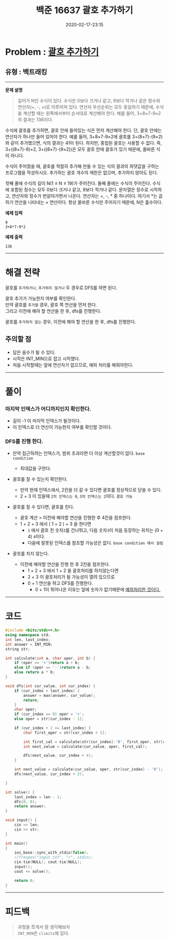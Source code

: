 ﻿---
title: 백준 16637 괄호 추가하기
date: 2020-02-17-23:15
categories:
- PS

tags:
- baekjoon
- PS
- Problem Solve
- 삼성 A형 기출
---

<!-- 문제 번호 -->

# Problem : [괄호 추가하기](boj.kr/16637)
## 유형 : 백트래킹

---


**문제 설명**

> 길이가 N인 수식이 있다. 수식은 0보다 크거나 같고, 9보다 작거나 같은 정수와 연산자(+, -, ×)로 이루어져 있다. 연산자 우선순위는 모두 동일하기 때문에, 수식을 계산할 때는 왼쪽에서부터 순서대로 계산해야 한다. 예를 들어, 3+8×7-9×2의 결과는 136이다.
>
수식에 괄호를 추가하면, 괄호 안에 들어있는 식은 먼저 계산해야 한다. 단, 괄호 안에는 연산자가 하나만 들어 있어야 한다. 예를 들어, 3+8×7-9×2에 괄호를 3+(8×7)-(9×2)와 같이 추가했으면, 식의 결과는 41이 된다. 하지만, 중첩된 괄호는 사용할 수 없다. 즉, 3+((8×7)-9)×2, 3+((8×7)-(9×2))은 모두 괄호 안에 괄호가 있기 때문에, 올바른 식이 아니다.
>
수식이 주어졌을 때, 괄호를 적절히 추가해 만들 수 있는 식의 결과의 최댓값을 구하는 프로그램을 작성하시오. 추가하는 괄호 개수의 제한은 없으며, 추가하지 않아도 된다.
>
첫째 줄에 수식의 길이 N(1 ≤ N ≤ 19)가 주어진다. 둘째 줄에는 수식이 주어진다. 수식에 포함된 정수는 모두 0보다 크거나 같고, 9보다 작거나 같다. 문자열은 정수로 시작하고, 연산자와 정수가 번갈아가면서 나온다. 연산자는 +, -, * 중 하나이다. 여기서 *는 곱하기 연산을 나타내는 × 연산이다. 항상 올바른 수식만 주어지기 때문에, N은 홀수이다.

**예제 입력**

```
9
3+8*7-9*2
```

**예제 출력**

```
136
```

---


# 해결 전략

> 
괄호를 `추가하거나`, `추가하지 않거나` 두 경우로 DFS를 하면 된다.  
>
괄호 추가가 가능한지 여부를 확인한다.  
만약 괄호를 `추가할` 경우, 괄호 쪽 연산을 먼저 한다.  
그리고 이전에 해야 할 연산을 한 후, dfs를 진행한다.
>
괄호를 `추가하지 않는` 경우, 
이전에 해야 할 연산을 한 후, dfs를 진행한다.




## 주의할 점

* 답은 음수가 될 수 있다.
* 시작은 INT_MIN으로 잡고 시작했다. 
* 처음 시작할때는 앞에 연산자가 없으므로, 예외 처리를 해줘야한다.

---



# 풀이

### 마지막 인덱스가 어디까지인지 확인한다.
* 길이 -1 이 마지막 인덱스가 될것이다.
* 이 인덱스로 더 연산이 가능한지 여부를 확인할 것이다.



### DFS를 진행 한다.
* 만약 접근하려는 인덱스가, 범위 초과라면 더 이상 계산할것이 없다. `base condition`
	* 최대값을 구한다.

* 괄호를 칠 수 있는지 확인한다.
	* 만약 현재 인덱스에서, 2칸을 더 갈 수 있다면 괄호를 정상적으로 닫을 수 있다.
	* 2 + 3 이 있을때 `2의 인덱스는 0`, `3의 인덱스는 2`이다. `괄호 가능`

* 괄호를 칠 수 있다면, 괄호를 친다.
	* 괄호 계산 > 이전에 해야할 연산을 진행한 후 4칸을 점프한다.
	* 1 + 2 + 3 에서 ( 1 + 2 ) + 3 을 한다면
		* `1` 에서 괄호 친 숫자`2`를 건너뛰고, 다음 숫자`3`이 처음 등장하는 위치는 (0 + 4) `4`이다.
		* 다음에 잘못된 인덱스를 참조할 가능성은 없다. `base condition 에서 걸림`

* 괄호를 치지 않는다.
	* 이전에 해야할 연산을 진행 한 후 2칸을 점프한다.
		* 1 + 2 + 3 에서 1 + 2 을 괄호처리를 하지않는다면 
		* 2 + 3 이 괄호처리가 될 가능성이 열려 있으므로
		* 0 + 1 연산을 하고 DFS를 진행한다.
			* 0 + 1이 튀어나온 이유는 앞에 숫자가 없기때문에 [예외처리한 것이다.](#주의할-점)


---

# 코드

```c++
#include <bits/stdc++.h>
using namespace std;
int len, last_index;
int answer = INT_MIN;
string str;

int calculate(int a, char oper, int b) {
    if (oper == '+')return a + b;
    else if (oper == '-')return a - b;
    else return a * b;
}

void dfs(int cur_value, int cur_index) {
    if (cur_index > last_index) {
        answer = max(answer, cur_value);
        return;
    }
    char oper;
    if (cur_index == 0) oper = '+';
    else oper = str[cur_index - 1];

    if (cur_index + 2 <= last_index) {
        char first_oper = str[cur_index + 1];

        int first_cal = calculate(str[cur_index]-'0', first_oper, str[cur_index + 2]-'0');
        int next_value = calculate(cur_value, oper, first_cal);

        dfs(next_value, cur_index + 4);
    }

    int next_value = calculate(cur_value, oper, str[cur_index] - '0');
    dfs(next_value, cur_index + 2);

}

int solve() {
    last_index = len - 1;
    dfs(0, 0);
    return answer;
}

void input() {
    cin >> len;
    cin >> str;
}

int main()
{
    ios_base::sync_with_stdio(false);
    //freopen("input.txt", "r", stdin);
    cin.tie(NULL); cout.tie(NULL);
    input();
    cout << solve();

    return 0;
}
```


---


# 피드백


> 과정을 쪼개서 잘 생각해보자  
`INT_MIN`은 `climits`에 있다.

